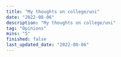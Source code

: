 ```yaml
---
title: "My thoughts on college/uni"
date: "2022-08-06"
description: "My thoughts on college/uni"
tag: "Opinions"
mins: "5"
finished: false
last_updated_date: "2022-08-06"
---
```

